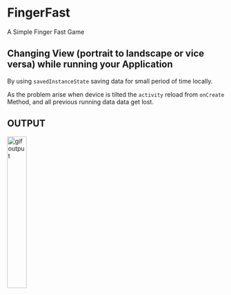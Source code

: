 # FingerFast
A Simple Finger Fast Game

## Changing View (portrait to landscape or vice versa) while running your Application 

By using `savedInstanceState` saving data for small period of time locally.

As the problem arise when device is tilted the `activity` reload from `onCreate` Method, and all previous running data data get lost.


## OUTPUT 

<img src="https://user-images.githubusercontent.com/57345756/162238060-6835cdb2-a87e-445a-9dc7-31e3fdb0cdd0.gif" alt="gif output" width="30%"/>


